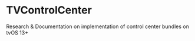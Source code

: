 # TVControlCenter
Research &amp; Documentation on implementation of control center bundles on tvOS 13+
